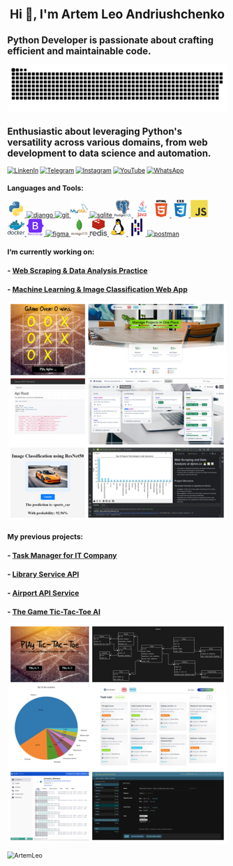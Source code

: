 <h1 align="center">Hi 👋, I'm Artem Leo Andriushchenko</h1>

<h2 align="left">Python Developer is passionate about crafting efficient and maintainable code.</h2>

<p align="center">
 <img width="600" src="assets/github-snake.svg" alt="snake"/>
</p>


<h2 align="left">Enthusiastic about leveraging Python's versatility across various domains, from web development to data science and automation.</h2>


[![LinkenIn](https://img.shields.io/badge/-LinkedIn-0077B5?style=flat&logo=linkedin&logoColor=white)](https://www.linkedin.com/in/andriushchenkoartem/)
[![Telegram](https://img.shields.io/badge/-Telegram-2CA5E0?style=flat&logo=telegram&logoColor=white)](https://t.me/link_by_Artem)
[![Instagram](https://img.shields.io/badge/-Instagram-E4405F?style=flat&logo=instagram&logoColor=white)](https://www.instagram.com/artem_leo_andriushchenko/)
[![YouTube](https://img.shields.io/badge/-YouTube-FF0000?style=flat&logo=youtube&logoColor=white)](https://www.youtube.com/channel/UCD37DtU5wy6cL66eEBkQbDQ)
[![WhatsApp](https://img.shields.io/badge/-WhatsApp-FF0000?style=flat&logo=youtube&logoColor=white)](https://wa.me/380950333760)

<h3 align="left">Languages and Tools:</h3>
<p align="left">
<a href="https://www.python.org" target="_blank" rel="noreferrer"> <img src="https://raw.githubusercontent.com/devicons/devicon/master/icons/python/python-original.svg" alt="python" width="40" height="40"/> </a>
<a href="https://www.djangoproject.com/" target="_blank" rel="noreferrer"> <img src="https://cdn.worldvectorlogo.com/logos/django.svg" alt="django" width="40" height="40"/> </a>
<a href="https://git-scm.com/" target="_blank" rel="noreferrer"> <img src="https://www.vectorlogo.zone/logos/git-scm/git-scm-icon.svg" alt="git" width="40" height="40"/> </a> </a>
<a href="https://www.mysql.com/" target="_blank" rel="noreferrer"> <img src="https://raw.githubusercontent.com/devicons/devicon/master/icons/mysql/mysql-original-wordmark.svg" alt="mysql" width="40" height="40"/> </a>
<a href="https://www.sqlite.org/" target="_blank" rel="noreferrer"> <img src="https://www.vectorlogo.zone/logos/sqlite/sqlite-icon.svg" alt="sqlite" width="40" height="40"/> </a>
<a href="https://www.postgresql.org" target="_blank" rel="noreferrer"> <img src="https://raw.githubusercontent.com/devicons/devicon/master/icons/postgresql/postgresql-original-wordmark.svg" alt="postgresql" width="40" height="40"/> </a>
<a href="https://www.java.dev" target="_blank" rel="noreferrer"> <img src="https://github.com/devicons/devicon/blob/master/icons/java/java-original-wordmark.svg" title="Java" alt="Java" width="40" height="40"/></a>
<a href="https://www.w3.org/html/" target="_blank" rel="noreferrer"> <img src="https://raw.githubusercontent.com/devicons/devicon/master/icons/html5/html5-original-wordmark.svg" alt="html5" width="40" height="40"/> </a> 
<a href="https://www.w3schools.com/css/" target="_blank" rel="noreferrer"> <img src="https://raw.githubusercontent.com/devicons/devicon/master/icons/css3/css3-original-wordmark.svg" alt="css3" width="40" height="40"/> </a>
<a href="https://developer.mozilla.org/en-US/docs/Web/JavaScript" target="_blank" rel="noreferrer"> <img src="https://raw.githubusercontent.com/devicons/devicon/master/icons/javascript/javascript-original.svg" alt="javascript" width="40" height="40"/> </a>
<a href="https://www.docker.com/" target="_blank" rel="noreferrer"> <img src="https://raw.githubusercontent.com/devicons/devicon/master/icons/docker/docker-original-wordmark.svg" alt="docker" width="40" height="40"/> </a>
<a href="https://getbootstrap.com" target="_blank" rel="noreferrer"> <img src="https://raw.githubusercontent.com/devicons/devicon/master/icons/bootstrap/bootstrap-plain-wordmark.svg" alt="bootstrap" width="40" height="40"/> </a>
<a href="https://www.figma.com/" target="_blank" rel="noreferrer"> <img src="https://www.vectorlogo.zone/logos/figma/figma-icon.svg" alt="figma" width="40" height="40"/> </a> 
<a href="https://www.mongodb.com/" target="_blank" rel="noreferrer"> <img src="https://raw.githubusercontent.com/devicons/devicon/master/icons/mongodb/mongodb-original-wordmark.svg" alt="mongodb" width="40" height="40"/> </a> 
<a href="https://redis.io" target="_blank" rel="noreferrer"> <img src="https://raw.githubusercontent.com/devicons/devicon/master/icons/redis/redis-original-wordmark.svg" alt="redis" width="40" height="40"/> </a>
<a href="https://www.linux.org/" target="_blank" rel="noreferrer"> <img src="https://raw.githubusercontent.com/devicons/devicon/master/icons/linux/linux-original.svg" alt="linux" width="40" height="40"/> </a> 
<a href="https://pandas.pydata.org/" target="_blank" rel="noreferrer"> <img src="https://raw.githubusercontent.com/devicons/devicon/2ae2a900d2f041da66e950e4d48052658d850630/icons/pandas/pandas-original.svg" alt="pandas" width="40" height="40"/> </a>
<a href="https://postman.com" target="_blank" rel="noreferrer"> <img src="https://www.vectorlogo.zone/logos/getpostman/getpostman-icon.svg" alt="postman" width="40" height="40"/> </a></p>


<h3 align="left">I’m currently working on:</h3>  

### - [Web Scraping & Data Analysis Practice](https://github.com/ArtemLeo/web-scraping-data-analysis-djinni.co)
### - [Machine Learning & Image Classification Web App](https://github.com/ArtemLeo/image-classification-web-app)

![my_projects](images/Collage_1.png)

<h3 align="left">My previous projects:</h3>

### - [Task Manager for IT Company](https://github.com/ArtemLeo/it-company-task-manager)
### - [Library Service API](https://github.com/ArtemLeo/library-service-api)
### - [Airport API Service](https://github.com/ArtemLeo/airport-api-service)
### - [The Game Tic-Tac-Toe AI](https://github.com/ArtemLeo/python-game-tic-tac-toe)

![my_projects](images/Collage_2.png)

<p><img align="center" src="https://github-readme-streak-stats.herokuapp.com/?user=ArtemLeo&" alt="ArtemLeo" /></p>
